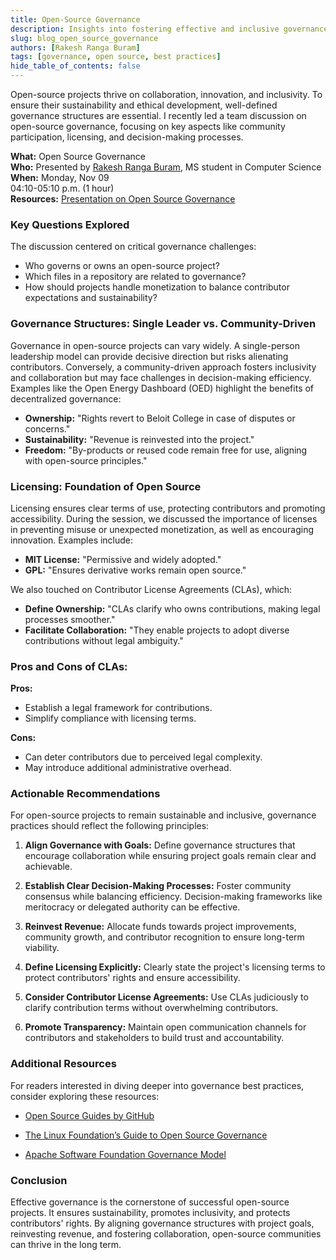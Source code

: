 ```yaml
---
title: Open-Source Governance
description: Insights into fostering effective and inclusive governance in open-source projects.. 
slug: blog_open_source_governance
authors: [Rakesh Ranga Buram]
tags: [governance, open source, best practices]
hide_table_of_contents: false
---
```


Open-source projects thrive on collaboration, innovation, and inclusivity. To ensure their sustainability and ethical development, well-defined governance structures are essential. I recently led a team discussion on open-source governance, focusing on key aspects like community participation, licensing, and decision-making processes.

<!--truncate-->

**What:** Open Source Governance <br/>
**Who:** Presented by [Rakesh Ranga Buram](https://github.com/Rakesh-Ranga-Buram), MS student in Computer Science<br/>
**When:** Monday, Nov 09<br/>
  04:10-05:10 p.m. (1 hour)<br/>
**Resources:** [Presentation on Open Source Governance](https://docs.google.com/presentation/d/1bonKjEX0R_6ltp8ujuQ9uE-MNN9n_lGJQUHYqwV_Apg/edit?usp=sharing)


### **Key Questions Explored**

The discussion centered on critical governance challenges:

- Who governs or owns an open-source project?
- Which files in a repository are related to governance?
- How should projects handle monetization to balance contributor expectations and sustainability?

### **Governance Structures: Single Leader vs. Community-Driven**

Governance in open-source projects can vary widely. A single-person leadership model can provide decisive direction but risks alienating contributors. Conversely, a community-driven approach fosters inclusivity and collaboration but may face challenges in decision-making efficiency. Examples like the Open Energy Dashboard (OED) highlight the benefits of decentralized governance:

   - **Ownership:** "Rights revert to Beloit College in case of disputes or concerns."
   - **Sustainability:** "Revenue is reinvested into the project."
   - **Freedom:** "By-products or reused code remain free for use, aligning with open-source principles."

### **Licensing: Foundation of Open Source**

Licensing ensures clear terms of use, protecting contributors and promoting accessibility. During the session, we discussed the importance of licenses in preventing misuse or unexpected monetization, as well as encouraging innovation. Examples include:

   - **MIT License:** "Permissive and widely adopted."
   - **GPL:** "Ensures derivative works remain open source."

We also touched on Contributor License Agreements (CLAs), which:

   - **Define Ownership:** "CLAs clarify who owns contributions, making legal processes smoother."
   - **Facilitate Collaboration:** "They enable projects to adopt diverse contributions without legal ambiguity."

### **Pros and Cons of CLAs:**

**Pros:**

- Establish a legal framework for contributions.
- Simplify compliance with licensing terms.

**Cons:**

- Can deter contributors due to perceived legal complexity.
- May introduce additional administrative overhead.

### **Actionable Recommendations**

For open-source projects to remain sustainable and inclusive, governance practices should reflect the following principles:

1. **Align Governance with Goals:**
Define governance structures that encourage collaboration while ensuring project goals remain clear and achievable.

2. **Establish Clear Decision-Making Processes:**
Foster community consensus while balancing efficiency. Decision-making frameworks like meritocracy or delegated authority can be effective.

3. **Reinvest Revenue:**
Allocate funds towards project improvements, community growth, and contributor recognition to ensure long-term viability.

4. **Define Licensing Explicitly:**
Clearly state the project's licensing terms to protect contributors' rights and ensure accessibility.

5. **Consider Contributor License Agreements:**
Use CLAs judiciously to clarify contribution terms without overwhelming contributors.

6. **Promote Transparency:**
Maintain open communication channels for contributors and stakeholders to build trust and accountability.

### **Additional Resources**

For readers interested in diving deeper into governance best practices, consider exploring these resources:

- [Open Source Guides by GitHub](https://opensource.guide/)

- [The Linux Foundation’s Guide to Open Source Governance](https://www.linuxfoundation.org/)

- [Apache Software Foundation Governance Model](https://www.apache.org/foundation/how-it-works/)

### **Conclusion**

Effective governance is the cornerstone of successful open-source projects. It ensures sustainability, promotes inclusivity, and protects contributors' rights. By aligning governance structures with project goals, reinvesting revenue, and fostering collaboration, open-source communities can thrive in the long term.